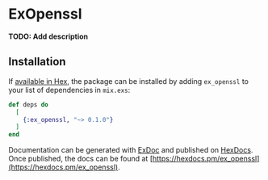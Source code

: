 # ExOpenssl

**TODO: Add description**

## Installation

If [available in Hex](https://hex.pm/docs/publish), the package can be installed
by adding `ex_openssl` to your list of dependencies in `mix.exs`:

```elixir
def deps do
  [
    {:ex_openssl, "~> 0.1.0"}
  ]
end
```

Documentation can be generated with [ExDoc](https://github.com/elixir-lang/ex_doc)
and published on [HexDocs](https://hexdocs.pm). Once published, the docs can
be found at [https://hexdocs.pm/ex_openssl](https://hexdocs.pm/ex_openssl).

